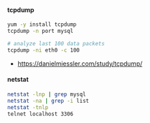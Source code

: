 #### tcpdump
```sh
yum -y install tcpdump
tcpdump -n port mysql

# analyze last 100 data packets
tcpdump -ni eth0 -c 100
```
* https://danielmiessler.com/study/tcpdump/

#### netstat
```sh
netstat -lnp | grep mysql
netstat -na | grep -i list
netstat -tnlp
telnet localhost 3306
```
